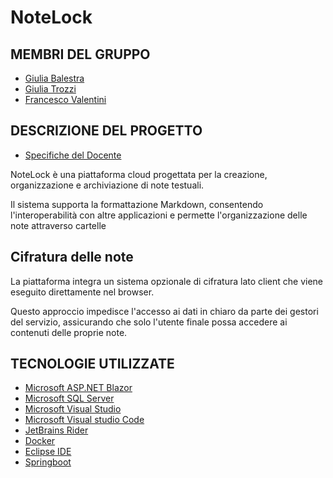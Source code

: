 # NoteLock
## MEMBRI DEL GRUPPO
- [Giulia Balestra](https://github.com/Giulieen)
- [Giulia Trozzi](https://github.com/GiuliaTrz)
- [Francesco Valentini](https://github.com/FrancescoValentini)

## DESCRIZIONE DEL PROGETTO
- [Specifiche del Docente](http://didattica.cs.unicam.it/doku.php?id=didattica:ay2425:awmc:main#esami)

NoteLock è una piattaforma cloud progettata per la creazione, organizzazione e archiviazione di note testuali.

Il sistema supporta la formattazione Markdown, consentendo l'interoperabilità con altre applicazioni e permette l'organizzazione delle note attraverso cartelle

## Cifratura delle note
La piattaforma integra un sistema opzionale di cifratura lato client che viene eseguito direttamente nel browser.

Questo approccio impedisce l'accesso ai dati in chiaro da parte dei gestori del servizio, assicurando che solo l'utente finale possa accedere ai contenuti delle proprie note.

## TECNOLOGIE UTILIZZATE
- [Microsoft ASP.NET Blazor](https://dotnet.microsoft.com/it-it/apps/aspnet/web-apps/blazor)
- [Microsoft SQL Server](https://www.microsoft.com/it-it/sql-server)
- [Microsoft Visual Studio](https://visualstudio.microsoft.com/it/)
- [Microsoft Visual studio Code](https://code.visualstudio.com/)
- [JetBrains Rider](https://www.jetbrains.com/rider/)
- [Docker](https://www.docker.com/)
- [Eclipse IDE](https://eclipseide.org/)
- [Springboot](https://spring.io/)
